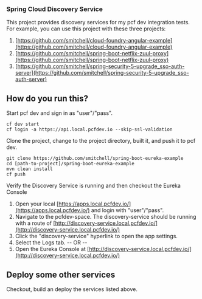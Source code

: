### Spring Cloud Discovery Service

This project provides discovery services for my pcf dev integration tests. For example, you can use this project with these three projects:

1) [https://github.com/smitchell/cloud-foundry-angular-example](https://github.com/smitchell/cloud-foundry-angular-example)
2) [https://github.com/smitchell/spring-boot-netflix-zuul-proxy](https://github.com/smitchell/spring-boot-netflix-zuul-proxy)
3) [https://github.com/smitchell/spring-security-5-upgrade_sso-auth-server](https://github.com/smitchell/spring-security-5-upgrade_sso-auth-server)

## How do you run this?

Start pcf dev and sign in as "user"/"pass".

```
cf dev start
cf login -a https://api.local.pcfdev.io --skip-ssl-validation
```

Clone the project, change to the project directory, built it, and push it to pcf dev.

```
git clone https://github.com/smitchell/spring-boot-eureka-example
cd [path-to-project]/spring-boot-eureka-example
mvn clean install
cf push
```

Verify the Discovery Service is running and then checkout the Eureka Console
1) Open your local [https://apps.local.pcfdev.io/](https://apps.local.pcfdev.io/) and login with "user"/"pass".
2) Navigate to the pcfdev-space. The discovery-service should be running with a route of [http://discovery-service.local.pcfdev.io/](http://discovery-service.local.pcfdev.io/)
3) Click the "discovery-service" hyperlink to open the app settings.
4) Select the Logs tab. -- OR --
5) Open the Eureka Console at [http://discovery-service.local.pcfdev.io/](http://discovery-service.local.pcfdev.io/)

## Deploy some other services

Checkout, build an deploy the services listed above.